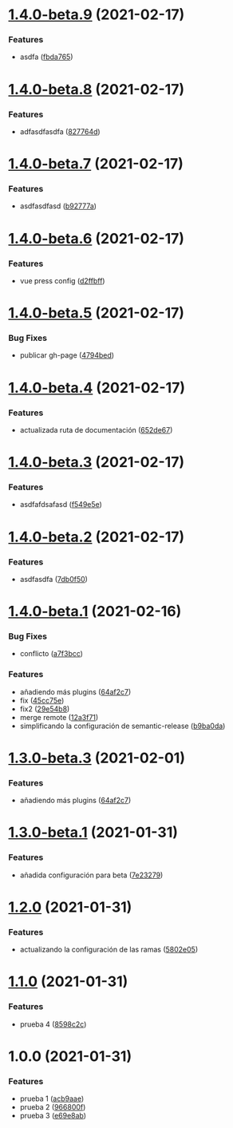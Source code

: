 # [1.4.0-beta.9](https://github.com/fvena/javascript-library-starter1/compare/v1.4.0-beta.8...v1.4.0-beta.9) (2021-02-17)

### Features

- asdfa ([fbda765](https://github.com/fvena/javascript-library-starter1/commit/fbda76566b6217f8080c07494c2d065457060b0f))

# [1.4.0-beta.8](https://github.com/fvena/javascript-library-starter1/compare/v1.4.0-beta.7...v1.4.0-beta.8) (2021-02-17)

### Features

- adfasdfasdfa ([827764d](https://github.com/fvena/javascript-library-starter1/commit/827764d041b367fb3d34015c6133b10a8df318c6))

# [1.4.0-beta.7](https://github.com/fvena/javascript-library-starter1/compare/v1.4.0-beta.6...v1.4.0-beta.7) (2021-02-17)

### Features

- asdfasdfasd ([b92777a](https://github.com/fvena/javascript-library-starter1/commit/b92777a4752ba03277fcfeb7de865008a22f25cb))

# [1.4.0-beta.6](https://github.com/fvena/javascript-library-starter1/compare/v1.4.0-beta.5...v1.4.0-beta.6) (2021-02-17)

### Features

- vue press config ([d2ffbff](https://github.com/fvena/javascript-library-starter1/commit/d2ffbff2a25c54cad925701cbbcff6f9b3402079))

# [1.4.0-beta.5](https://github.com/fvena/javascript-library-starter1/compare/v1.4.0-beta.4...v1.4.0-beta.5) (2021-02-17)

### Bug Fixes

- publicar gh-page ([4794bed](https://github.com/fvena/javascript-library-starter1/commit/4794bed117b95a8df45ade4e3b11875e54b859f5))

# [1.4.0-beta.4](https://github.com/fvena/javascript-library-starter1/compare/v1.4.0-beta.3...v1.4.0-beta.4) (2021-02-17)

### Features

- actualizada ruta de documentación ([652de67](https://github.com/fvena/javascript-library-starter1/commit/652de677c3a5ad8aee95319a6f0371592a1ff378))

# [1.4.0-beta.3](https://github.com/fvena/javascript-library-starter1/compare/v1.4.0-beta.2...v1.4.0-beta.3) (2021-02-17)

### Features

- asdfafdsafasd ([f549e5e](https://github.com/fvena/javascript-library-starter1/commit/f549e5ecfcc1de4c3d7d403a6921fc8ff61ed468))

# [1.4.0-beta.2](https://github.com/fvena/javascript-library-starter1/compare/v1.4.0-beta.1...v1.4.0-beta.2) (2021-02-17)

### Features

- asdfasdfa ([7db0f50](https://github.com/fvena/javascript-library-starter1/commit/7db0f503decddf431b5590644fa3b395d5014a57))

# [1.4.0-beta.1](https://github.com/fvena/javascript-library-starter1/compare/v1.3.0...v1.4.0-beta.1) (2021-02-16)

### Bug Fixes

- conflicto ([a7f3bcc](https://github.com/fvena/javascript-library-starter1/commit/a7f3bcc93c03808bf0e006659ad82c5f00f8cd39))

### Features

- añadiendo más plugins ([64af2c7](https://github.com/fvena/javascript-library-starter1/commit/64af2c72564861819db159cd52a07b364affd03a))
- fix ([45cc75e](https://github.com/fvena/javascript-library-starter1/commit/45cc75e6175224253c1674bc89dd9443950a7037))
- fix2 ([29e54b8](https://github.com/fvena/javascript-library-starter1/commit/29e54b824b1369bfc4f809b4f68d270652b03961))
- merge remote ([12a3f71](https://github.com/fvena/javascript-library-starter1/commit/12a3f7161e7d5103668c3851587799a1911e07ef))
- simplificando la configuración de semantic-release ([b9ba0da](https://github.com/fvena/javascript-library-starter1/commit/b9ba0da583b9615c95b9f62a65b045b4c17731c8))

# [1.3.0-beta.3](https://github.com/fvena/javascript-library-starter1/compare/v1.3.0-beta.2...v1.3.0-beta.3) (2021-02-01)

### Features

- añadiendo más plugins ([64af2c7](https://github.com/fvena/javascript-library-starter1/commit/64af2c72564861819db159cd52a07b364affd03a))

# [1.3.0-beta.1](https://github.com/fvena/javascript-library-starter1/compare/v1.2.0...v1.3.0-beta.1) (2021-01-31)

### Features

- añadida configuración para beta ([7e23279](https://github.com/fvena/javascript-library-starter1/commit/7e23279f8bd8f29b4b65354a0a186b3bae98a8c7))

# [1.2.0](https://github.com/fvena/javascript-library-starter1/compare/v1.1.0...v1.2.0) (2021-01-31)

### Features

- actualizando la configuración de las ramas ([5802e05](https://github.com/fvena/javascript-library-starter1/commit/5802e05aeb797dbe1b93c3c22490b4ee16cbf46e))

# [1.1.0](https://github.com/fvena/javascript-library-starter1/compare/v1.0.0...v1.1.0) (2021-01-31)

### Features

- prueba 4 ([8598c2c](https://github.com/fvena/javascript-library-starter1/commit/8598c2c3ef38a3d4d229a31998e16f03160b87f6))

# 1.0.0 (2021-01-31)

### Features

- prueba 1 ([acb9aae](https://github.com/fvena/javascript-library-starter1/commit/acb9aae45004e7e51e5ccb947a5ad41d21546f4c))
- prueba 2 ([966800f](https://github.com/fvena/javascript-library-starter1/commit/966800f90755168c1c04bd8de9a3c5ca2d3854ac))
- prueba 3 ([e69e8ab](https://github.com/fvena/javascript-library-starter1/commit/e69e8abd1ce10843acd1db2623222ea2ae3b048c))
